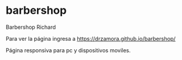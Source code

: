 # barbershop

Barbershop Richard

Para ver la página ingresa a https://drzamora.github.io/barbershop/

Página responsiva para pc y dispositivos moviles.
